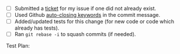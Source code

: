 - [ ] Submitted a [ticket](https://github.com/brave/browser-laptop/issues) for my issue if one did not already exist.
- [ ] Used Github [auto-closing keywords](https://help.github.com/articles/closing-issues-via-commit-messages/) in the commit message.
- [ ] Added/updated tests for this change (for new code or code which already has tests).
- [ ] Ran `git rebase -i` to squash commits (if needed).

Test Plan:
